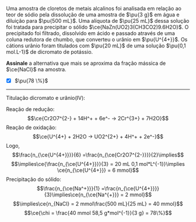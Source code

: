 Uma amostra de cloretos de metais alcalinos foi analisada em relação ao teor de sódio pela dissolução de uma amostra de $\pu{3 g}$ em água e diluição para $\pu{500 mL}$. Uma alíquota de $\pu{25 mL}$ dessa solução foi tratada para precipitar o sólido $\ce{NaZn(UO2)3(CH3CO2)9.6H2O}$. O precipitado foi filtrado, dissolvido em ácido e passado através de uma coluna redutora de chumbo, que converteu o urânio em $\pu{U^{4+}}$. Os cátions urânio foram titulados com $\pu{20 mL}$ de uma solução $\pu{0,1 mol.L-1}$ de dicromato de potássio.

**Assinale** a alternativa que mais se aproxima da fração mássica de $\ce{NaCl}$ na amostra.

- [x] $\pu{78 \%}$


---

Titulação dicromato e urânio(IV):

Reação de redução:
$$\ce{Cr2O7^{2-} + 14H^+ + 6e^- -> 2Cr^{3+} + 7H2O}$$
Reação de oxidação:
$$\ce{U^{4+} + 2H2O -> UO2^{2+} + 4H^+ + 2e^-}$$
Logo,
$$\frac{n_{\ce{U^{4+}}}}{6} =\frac{n_{\ce{Cr2O7^{2-}}}}{2}\implies$$
$$\implies\ce{\frac{n_{\ce{U^{4+}}}}{3} = 20 mL 0,1 mol*L^{-1}}\implies \ce{n_{\ce{U^{4+}}} = 6 mmol}$$
Precipitação do sólido:
$$\frac{n_{\ce{Na^+}}}{1} =\frac{n_{\ce{U^{4+}}}}{3}\implies\ce{n_{\ce{Na^{+}}} = 2 mmol}$$
$$\implies\ce{n_{NaCl} = 2 mmol\frac{500 mL}{25 mL} = 40 mmol}$$
$$\ce{\chi = \frac{40 mmol 58,5 g*mol^{-1}}{3 g} = 78\%}$$

